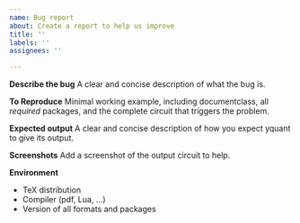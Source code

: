 ```yaml
---
name: Bug report
about: Create a report to help us improve
title: ''
labels: ''
assignees: ''

---
```


**Describe the bug**
A clear and concise description of what the bug is.

**To Reproduce**
Minimal working example, including documentclass, all _required_ packages, and the complete circuit that triggers the problem.

**Expected output**
A clear and concise description of how you expect yquant to give its output.

**Screenshots**
Add a screenshot of the output circuit to help.

**Environment**
 - TeX distribution
 - Compiler (pdf, Lua, ...)
 - Version of all formats and packages
